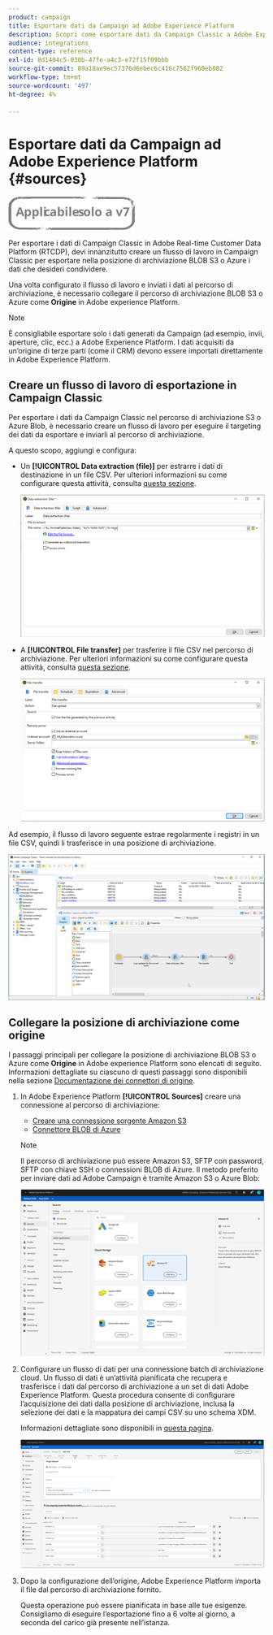 ```yaml
---
product: campaign
title: Esportare dati da Campaign ad Adobe Experience Platform
description: Scopri come esportare dati da Campaign Classic a Adobe Experience Platform.
audience: integrations
content-type: reference
exl-id: 8d1404c5-030b-47fe-a4c3-e72f15f09bbb
source-git-commit: 89a18ae9ec57376d6ebec6c416c7562f960eb882
workflow-type: tm+mt
source-wordcount: '497'
ht-degree: 4%

---
```


# Esportare dati da Campaign ad Adobe Experience Platform {#sources}

![](../../assets/v7-only.svg)

Per esportare i dati di Campaign Classic in Adobe Real-time Customer Data Platform (RTCDP), devi innanzitutto creare un flusso di lavoro in Campaign Classic per esportare nella posizione di archiviazione BLOB S3 o Azure i dati che desideri condividere.

Una volta configurato il flusso di lavoro e inviati i dati al percorso di archiviazione, è necessario collegare il percorso di archiviazione BLOB S3 o Azure come **Origine** in Adobe experience Platform.

>[!NOTE]
>
>È consigliabile esportare solo i dati generati da Campaign (ad esempio, invii, aperture, clic, ecc.) a Adobe Experience Platform. I dati acquisiti da un’origine di terze parti (come il CRM) devono essere importati direttamente in Adobe Experience Platform.

## Creare un flusso di lavoro di esportazione in Campaign Classic

Per esportare i dati da Campaign Classic nel percorso di archiviazione S3 o Azure Blob, è necessario creare un flusso di lavoro per eseguire il targeting dei dati da esportare e inviarli al percorso di archiviazione.

A questo scopo, aggiungi e configura:

* Un **[!UICONTROL Data extraction (file)]** per estrarre i dati di destinazione in un file CSV. Per ulteriori informazioni su come configurare questa attività, consulta [questa sezione](../../workflow/using/extraction--file-.md).

   ![](assets/rtcdp-extract-file.png)

* A **[!UICONTROL File transfer]** per trasferire il file CSV nel percorso di archiviazione. Per ulteriori informazioni su come configurare questa attività, consulta [questa sezione](../../workflow/using/file-transfer.md).

   ![](assets/rtcdp-file-transfer.png)

Ad esempio, il flusso di lavoro seguente estrae regolarmente i registri in un file CSV, quindi li trasferisce in una posizione di archiviazione.

![](assets/aep-export.png)

## Collegare la posizione di archiviazione come origine

I passaggi principali per collegare la posizione di archiviazione BLOB S3 o Azure come **Origine** in Adobe experience Platform sono elencati di seguito. Informazioni dettagliate su ciascuno di questi passaggi sono disponibili nella sezione [Documentazione dei connettori di origine](https://experienceleague.adobe.com/docs/experience-platform/sources/home.html?lang=it).

1. In Adobe Experience Platform **[!UICONTROL Sources]** creare una connessione al percorso di archiviazione:

   * [Creare una connessione sorgente Amazon S3](https://experienceleague.adobe.com/docs/experience-platform/sources/ui-tutorials/create/cloud-storage/s3.html)
   * [Connettore BLOB di Azure](https://experienceleague.adobe.com/docs/experience-platform/sources/connectors/cloud-storage/blob.html)

   >[!NOTE]
   >
   >Il percorso di archiviazione può essere Amazon S3, SFTP con password, SFTP con chiave SSH o connessioni BLOB di Azure. Il metodo preferito per inviare dati ad Adobe Campaign è tramite Amazon S3 o Azure Blob:

   ![](assets/rtcdp-connector.png)

1. Configurare un flusso di dati per una connessione batch di archiviazione cloud. Un flusso di dati è un’attività pianificata che recupera e trasferisce i dati dal percorso di archiviazione a un set di dati Adobe Experience Platform. Questa procedura consente di configurare l’acquisizione dei dati dalla posizione di archiviazione, inclusa la selezione dei dati e la mappatura dei campi CSV su uno schema XDM.

   Informazioni dettagliate sono disponibili in [questa pagina](https://experienceleague.adobe.com/docs/experience-platform/sources/ui-tutorials/dataflow/cloud-storage.html).

   ![](assets/rtcdp-map-xdm.png)

1. Dopo la configurazione dell’origine, Adobe Experience Platform importa il file dal percorso di archiviazione fornito.

   Questa operazione può essere pianificata in base alle tue esigenze. Consigliamo di eseguire l’esportazione fino a 6 volte al giorno, a seconda del carico già presente nell’istanza.
